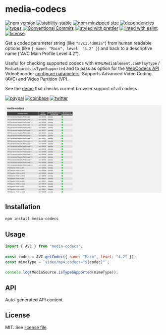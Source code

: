 # media-codecs

[![npm version](https://img.shields.io/npm/v/media-codecs)](https://www.npmjs.com/package/media-codecs)
[![stability-stable](https://img.shields.io/badge/stability-stable-green.svg)](https://www.npmjs.com/package/media-codecs)
[![npm minzipped size](https://img.shields.io/bundlephobia/minzip/media-codecs)](https://bundlephobia.com/package/media-codecs)
[![dependencies](https://img.shields.io/librariesio/release/npm/media-codecs)](https://github.com/dmnsgn/media-codecs/blob/main/package.json)
[![types](https://img.shields.io/npm/types/media-codecs)](https://github.com/microsoft/TypeScript)
[![Conventional Commits](https://img.shields.io/badge/Conventional%20Commits-1.0.0-fa6673.svg)](https://conventionalcommits.org)
[![styled with prettier](https://img.shields.io/badge/styled_with-Prettier-f8bc45.svg?logo=prettier)](https://github.com/prettier/prettier)
[![linted with eslint](https://img.shields.io/badge/linted_with-ES_Lint-4B32C3.svg?logo=eslint)](https://github.com/eslint/eslint)
[![license](https://img.shields.io/github/license/dmnsgn/media-codecs)](https://github.com/dmnsgn/media-codecs/blob/main/LICENSE.md)

Get a codec parameter string (like `"avc1.4d002a"`) from human readable options (like `{ name: "Main", level: "4.2" }`) and back to a descriptive name ("AVC Main Profile Level 4.2").

Useful for checking supported codecs with `HTMLMediaElement.canPlayType` / `MediaSource.isTypeSupported` and to pass as option for the [WebCodecs API](https://developer.mozilla.org/en-US/docs/Web/API/WebCodecs_API) VideoEncoder [configure parameters](https://developer.mozilla.org/en-US/docs/Web/API/VideoEncoder/configure#parameters). Supports Advanced Video Coding (AVC) and Video Partition (VP).

See the [demo](https://dmnsgn.github.io/media-codecs) that checks current browser support of all codecs.

[![paypal](https://img.shields.io/badge/donate-paypal-informational?logo=paypal)](https://paypal.me/dmnsgn)
[![coinbase](https://img.shields.io/badge/donate-coinbase-informational?logo=coinbase)](https://commerce.coinbase.com/checkout/56cbdf28-e323-48d8-9c98-7019e72c97f3)
[![twitter](https://img.shields.io/twitter/follow/dmnsgn?style=social)](https://twitter.com/dmnsgn)

![](https://raw.githubusercontent.com/dmnsgn/media-codecs/main/screenshot.png)

## Installation

```bash
npm install media-codecs
```

## Usage

```js
import { AVC } from "media-codecs";

const codec = AVC.getCodec({ name: "Main", level: "4.2" });
const mimeType = `video/mp4;codecs="${codec}"`;

console.log(MediaSource.isTypeSupported(mimeType));
```

## API

<!-- api-start -->

Auto-generated API content.

<!-- api-end -->

## License

MIT. See [license file](https://github.com/dmnsgn/media-codecs/blob/main/LICENSE.md).
